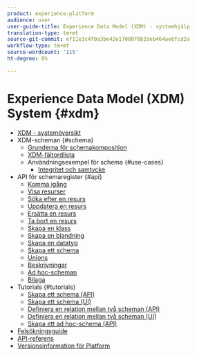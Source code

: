 ```yaml
---
product: experience-platform
audience: user
user-guide-title: Experience Data Model (XDM) - systemhjälp
translation-type: tm+mt
source-git-commit: ef11e3c4f0a3be42e17080f8b2deb464ae6fcd2a
workflow-type: tm+mt
source-wordcount: '115'
ht-degree: 0%

---
```



# Experience Data Model (XDM) System {#xdm}

* [XDM - systemöversikt](home.md)
* XDM-scheman {#schema}
   * [Grunderna för schemakomposition](schema/composition.md)
   * [XDM-fältordlista](schema/field-dictionary.md)
   * Användningsexempel för schema {#use-cases}
      * [Integritet och samtycke](schema/privacy-consent.md)
* API för schemaregister {#api}
   * [Komma igång](api/getting-started.md)
   * [Visa resurser](api/list-resources.md)
   * [Söka efter en resurs](api/look-up-resource.md)
   * [Uppdatera en resurs](api/update-resource.md)
   * [Ersätta en resurs](api/replace-resource.md)
   * [Ta bort en resurs](api/delete-resource.md)
   * [Skapa en klass](api/create-class.md)
   * [Skapa en blandning](api/create-mixin.md)
   * [Skapa en datatyp](api/create-data-type.md)
   * [Skapa ett schema](api/create-schema.md)
   * [Unions](api/unions.md)
   * [Beskrivningar](api/descriptors.md)
   * [Ad hoc-scheman](api/ad-hoc.md)
   * [Bilaga](api/appendix.md)
* Tutorials {#tutorials}
   * [Skapa ett schema (API)](tutorials/create-schema-api.md)
   * [Skapa ett schema (UI)](tutorials/create-schema-ui.md)
   * [Definiera en relation mellan två scheman (API)](tutorials/relationship-api.md)
   * [Definiera en relation mellan två scheman (UI)](tutorials/relationship-ui.md)
   * [Skapa ett ad hoc-schema (API)](tutorials/ad-hoc.md)
* [Felsökningsguide](troubleshooting-guide.md)
* [API-referens](https://www.adobe.io/apis/experienceplatform/home/api-reference.html#!acpdr/swagger-specs/schema-registry.yaml)
* [Versionsinformation för Platform](https://www.adobe.com/go/platform-release-notes-en)